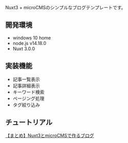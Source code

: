 
Nuxt3 + microCMSのシンプルなブログテンプレートです。

## 開発環境
- windows 10 home
- node.js v14.18.0
- Nuxt 3.0.0

## 実装機能
- 記事一覧表示
- 記事詳細表示
- キーワード検索
- ページング処理
- タグ絞り込み


## チュートリアル
[【まとめ】Nuxt3とmicroCMSで作るブログ](https://qlitre-weblog.com/nuxt3-microcms-blog-matome)
